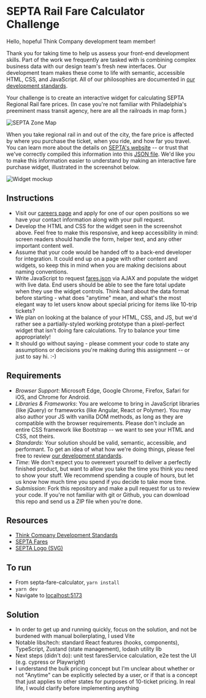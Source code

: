 # SEPTA Rail Fare Calculator Challenge

Hello, hopeful Think Company development team member! 

Thank you for taking time to help us assess your front-end development skills. Part of the work we frequently are tasked with is combining complex business data with our design team's fresh new interfaces. Our development team makes these come to life with semantic, accessible HTML, CSS, and JavaScript. All of our philosophies are documented in [our development standards](https://standards.thinkcompany.dev/).

Your challenge is to create an interactive widget for calculating SEPTA Regional Rail fare prices. (In case you're not familiar with Philadelphia's preeminent mass transit agency, here are all the railroads in map form.)

![SEPTA Zone Map](img/zone-map.jpg) 

When you take regional rail in and out of the city, the fare price is affected by where you purchase the ticket, when you ride, and how far you travel. You can learn more about the details on [SEPTA's website](http://www.septa.org/fares/ticket/index.html) -- or trust that we've correctly compiled this information into this [JSON file](fares.json). We'd like you to make this information easier to understand by making an interactive fare purchase widget, illustrated in the screenshot below.

![Widget mockup](img/widget.png)

## Instructions
* Visit our [careers page](https://www.thinkcompany.com/careers/) and apply for one of our open positions so we have your contact information along with your pull request.
* Develop the HTML and CSS for the widget seen in the screenshot above. Feel free to make this responsive, and keep accessibility in mind: screen readers should handle the form, helper text, and any other important content well.
* Assume that your code would be handed off to a back-end developer for integration. It could end up on a page with other content and widgets, so keep this in mind when you are making decisions about naming conventions.
* Write JavaScript to request [fares.json](fares.json) via AJAX and populate the widget with live data. End users should be able to see the fare total update when they use the widget controls. Think hard about the data format before starting - what does "anytime" mean, and what's the most elegant way to let users know about special pricing for items like 10-trip tickets?
* We plan on looking at the balance of your HTML, CSS, and JS, but we'd rather see a partially-styled working prototype than a pixel-perfect widget that isn't doing fare calculations. Try to balance your time appropriately!
* It should go without saying - please comment your code to state any assumptions or decisions you're making during this assignment -- or just to say hi. :-)

## Requirements
* *Browser Support*: Microsoft Edge, Google Chrome, Firefox, Safari for iOS, and Chrome for Android.
* *Libraries & Frameworks*: You are welcome to bring in JavaScript libraries (like jQuery) or frameworks (like Angular, React or Polymer). You may also author your JS with vanilla DOM methods, as long as they are compatible with the browser requirements. Please don't include an entire CSS framework like Bootstrap -- we want to see your HTML and CSS, not theirs.
* *Standards*: Your solution should be valid, semantic, accessible, and performant. To get an idea of what how we're doing things, please feel free to review [our development standards](https://standards.thinkcompany.dev/).
* *Time*: We don't expect you to overexert yourself to deliver a perfectly finished product, but want to allow you take the time you think you need to show your stuff. We recommend spending a couple of hours, but let us know how much time you spend if you decide to take more time.
* *Submission*: Fork this repository and make a pull request for us to review your code. If you're not familiar with git or Github, you can download this repo and send us a ZIP file when you're done.

## Resources
* [Think Company Development Standards](https://standards.thinkcompany.dev/)
* [SEPTA Fares](http://www.septa.org/fares/ticket/index.html)
* [SEPTA Logo (SVG)](https://commons.wikimedia.org/wiki/File:SEPTA.svg)


## To run
* From septa-fare-calculator, `yarn install`
* `yarn dev`
* Navigate to [localhost:5173](http://localhost:5173/)

## Solution
* In order to get up and running quickly, focus on the solution, and not be burdened with manual boilerplating, I used Vite
* Notable libs/tech:  standard React features (hooks, components), TypeScript, Zustand (state management), lodash utility lib
* Next steps (didn't do): unit test faresService calculation, e2e test the UI (e.g. cypress or Playwright)
* I understand the bulk pricing concept but I'm unclear about whether or not "Anytime" can be explicitly selected by a user, or if that is a concept that just applies to other states for purposes of 10-ticket pricing. In real life, I would clarify before implementing anything
